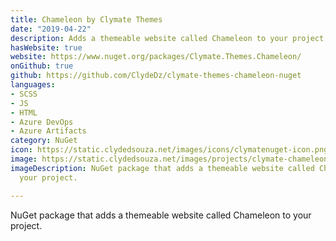 ```yaml
---
title: Chameleon by Clymate Themes
date: "2019-04-22"
description: Adds a themeable website called Chameleon to your project.
hasWebsite: true
website: https://www.nuget.org/packages/Clymate.Themes.Chameleon/
onGithub: true
github: https://github.com/ClydeDz/clymate-themes-chameleon-nuget
languages:
- SCSS
- JS
- HTML
- Azure DevOps
- Azure Artifacts
category: NuGet
icon: https://static.clydedsouza.net/images/icons/clymatenuget-icon.png
image: https://static.clydedsouza.net/images/projects/clymate-chameleon-theme.png
imageDescription: NuGet package that adds a themeable website called Chameleon to
  your project.

---
```


NuGet package that adds a themeable website called Chameleon to your project.